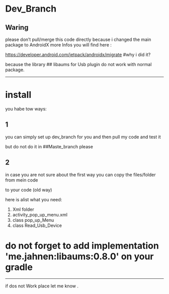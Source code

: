 # Dev_Branch

## Waring
please don’t pull/merge this code directly because i changed the main package to AndroidX 
 more Infos you will find here  :

https://developer.android.com/jetpack/androidx/migrate 
#why i did it?

because the library  ## libaums for Usb plugin do not work with normal package.

---

# install
you habe tow ways:
## 1
you can simply set up dev_branch for you and then pull my code and test it

but do not do it in ##Maste_branch please

## 2
in case you are not sure about the first way you can copy the files/folder from mein code 

to your code (old way)


here is alist what you need:

1. Xml folder
2. activity_pop_up_menu.xml
3. class pop_up_Menu
4. class Read_Usb_Device

# do not forget to add implementation 'me.jahnen:libaums:0.8.0' on your gradle 



---


 if dos not Work place let me know .

